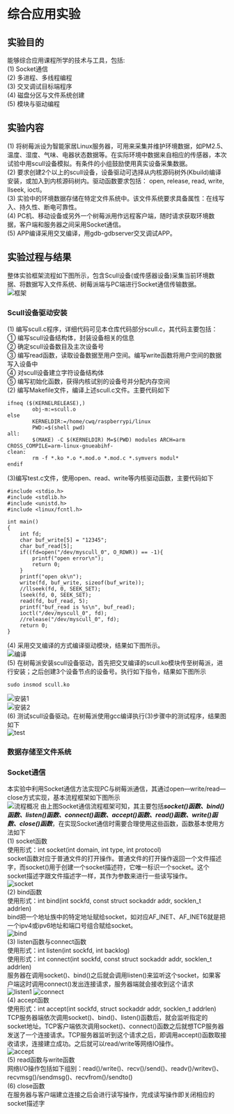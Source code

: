 # 综合应用实验
## 实验目的
能够综合应用课程所学的技术与工具，包括:   
(1) Socket通信  
(2) 多进程、多线程编程  
(3) 交叉调试目标端程序  
(4) 磁盘分区与文件系统创建   
(5) 模块与驱动编程  
## 实验内容
(1) 将树莓派设为智能家居Linux服务器，可用来采集并维护环境数据，如PM2.5、温度、湿度、气味、电器状态数据等。在实际环境中数据来自相应的传感器，本次试验中用scull设备模拟。有条件的小组鼓励使用真实设备采集数据。   
(2) 要求创建2个以上的scull设备，设备驱动可选择从内核源码树外(Kbuild)编译安装，或加入到内核源码树内。驱动函数要求包括： open, release, read, write, llseek, ioctl。  
(3) 实验中的环境数据存储在特定文件系统中。该文件系统要求具备属性：在线写入、持久性、断电可靠性。  
(4) PC机、移动设备或另外一个树莓派用作远程客户端，随时请求获取环境数据，客户端和服务器之间采用Socket通信。  
(5) APP编译采用交叉编译，用gdb-gdbserver交叉调试APP。 
## 实验过程与结果
整体实验框架流程如下图所示，包含Scull设备(或传感器设备)采集当前环境数据、将数据写入文件系统、树莓派端与PC端进行Socket通信传输数据。  
![框架](https://github.com/HaloTrouvaille/Embedded-Software-Group-12/blob/master/第六次作业及源码/图片/框架.png)  
### Scull设备驱动安装  
(1) 编写scull.c程序，详细代码可见本仓库代码部分scull.c，其代码主要包括：  
① 编写scull设备结构体，封装设备相关的信息  
② 确定scull设备数目及主次设备号  
③ 编写read函数，读取设备数据至用户空间。编写write函数将用户空间的数据写入设备中  
④ 对scull设备建立字符设备结构体  
⑤ 编写初始化函数，获得内核试别的设备号并分配内存空间  
(2) 编写Makefile文件，编译上述scull.c文件。主要代码如下
```
ifneq ($(KERNELRELEASE),)
        obj-m:=scull.o
else
        KERNELDIR:=/home/cwq/raspberrypi/linux
        PWD:=$(shell pwd)
all:
        $(MAKE) -C $(KERNELDIR) M=$(PWD) modules ARCH=arm CROSS_COMPILE=arm-linux-gnueabihf-
clean:
        rm -f *.ko *.o *.mod.o *.mod.c *.symvers modul*
endif
```
(3)编写test.c文件，使用open、read、write等内核驱动函数，主要代码如下  
```
#include <stdio.h>
#include <stdlib.h>
#include <unistd.h>
#include <linux/fcntl.h>

int main()
{
    int fd;
    char buf_write[5] = "12345";
    char buf_read[5];
    if((fd=open("/dev/myscull_0", O_RDWR)) == -1){
        printf("open error\n");
        return 0;
    }
    printf("open ok\n");
    write(fd, buf_write, sizeof(buf_write));
    //llseek(fd, 0, SEEK_SET);
    lseek(fd, 0, SEEK_SET);
    read(fd, buf_read, 5);
    printf("buf_read is %s\n", buf_read);
	ioctl("/dev/myscull_0", fd);
	//release("/dev/myscull_0", fd);
    return 0;
}
```
(4) 采用交叉编译的方式编译驱动模块，结果如下图所示。  
![编译](https://github.com/HaloTrouvaille/Embedded-Software-Group-12/blob/master/第六次作业及源码/图片/编译.png)  
(5) 在树莓派安装scull设备驱动，首先把交叉编译的scull.ko模块传至树莓派，进行安装；之后创建3个设备节点的设备号。执行如下指令，结果如下图所示    
```
sudo insmod scull.ko
```
![安装1](https://github.com/HaloTrouvaille/Embedded-Software-Group-12/blob/master/第六次作业及源码/图片/安装1.png)  
![安装2](https://github.com/HaloTrouvaille/Embedded-Software-Group-12/blob/master/第六次作业及源码/图片/安装2.png)  
(6) 测试scull设备驱动。在树莓派使用gcc编译执行(3)步骤中的测试程序，结果图如下  
![test](https://github.com/HaloTrouvaille/Embedded-Software-Group-12/blob/master/第六次作业及源码/图片/test.png)  
### 数据存储至文件系统  
### Socket通信  
本实验中利用Socket通信方法实现PC与树莓派通信，其通过open—write/read—close方式实现，基本流程框架如下图所示  
![流程概况](https://github.com/HaloTrouvaille/Embedded-Software-Group-12/blob/master/第六次作业及源码/图片/流程概况.png)
由上图Socket通信流程框架可知，其主要包括***socket()函数、bind()函数、listen()函数、connect()函数、accept()函数、read()函数、write()函数、close()函数***，在实现Socket通信时需要合理使用这些函数，函数基本使用方法如下  
(1) socket函数  
使用形式：int socket(int domain, int type, int protocol)  
socket函数对应于普通文件的打开操作。普通文件的打开操作返回一个文件描述字，而socket()用于创建一个socket描述符，它唯一标识一个socket。这个socket描述字跟文件描述字一样，其作为参数来进行一些读写操作。  
![socket](https://github.com/HaloTrouvaille/Embedded-Software-Group-12/blob/master/第六次作业及源码/图片/socket.png)  
(2) bind函数  
使用形式：int bind(int sockfd, const struct sockaddr addr, socklen_t addrlen)  
bind把一个地址族中的特定地址赋给socket，如对应AF_INET、AF_INET6就是把一个ipv4或ipv6地址和端口号组合赋给socket。  
![bind](https://github.com/HaloTrouvaille/Embedded-Software-Group-12/blob/master/第六次作业及源码/图片/bind.png)  
(3) listen函数与connect函数  
使用形式：int listen(int sockfd, int backlog)  
使用形式：int connect(int sockfd, const struct sockaddr addr, socklen_t addrlen)  
服务器在调用socket()、bind()之后就会调用listen()来监听这个socket，如果客户端这时调用connect()发出连接请求，服务器端就会接收到这个请求  
![listen1](https://github.com/HaloTrouvaille/Embedded-Software-Group-12/blob/master/第六次作业及源码/图片/listen.png)
![connect](https://github.com/HaloTrouvaille/Embedded-Software-Group-12/blob/master/第六次作业及源码/图片/connect.png)  
(4) accept函数  
使用形式：int accept(int sockfd, struct sockaddr addr, socklen_t addrlen)  
TCP服务器端依次调用socket()、bind()、listen()函数后，就会监听指定的socket地址。TCP客户端依次调用socket()、connect()函数之后就想TCP服务器发送了一个连接请求。TCP服务器监听到这个请求之后，即调用accept()函数取接收请求，连接建立成功。之后就可以read/write等网络IO操作。  
![accept](https://github.com/HaloTrouvaille/Embedded-Software-Group-12/blob/master/第六次作业及源码/图片/accept.png)  
(5) read函数与write函数  
网络I/O操作包括如下组别：read()/write()、recv()/send()、readv()/writev()、recvmsg()/sendmsg()、recvfrom()/sendto()  
(6) close函数  
在服务器与客户端建立连接之后会进行读写操作，完成读写操作即关闭相应的socket描述字  

